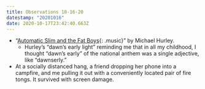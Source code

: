 ```yaml
---
title: Observations 10-16-20
datestamp: "20201016"
date: 2020-10-17T23:42:40.663Z
---
```

- “[Automatic Slim and the Fat Boys](https://www.youtube.com/watch?v=TrS3sdoGgG8){: .music}” by Michael Hurley.
	- Hurley’s “dawn’s early light” reminding me that in all my childhood, I thought “dawn’s early” of the national anthem was a single adjective, like “dawnserly.”
- At a socially distanced hang, a friend dropping her phone into a campfire, and me pulling it out with a conveniently located pair of fire tongs. It survived with screen damage.